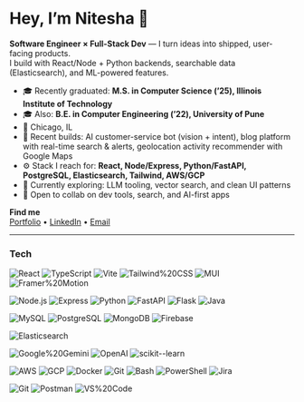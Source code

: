 # Hey, I’m Nitesha 👋

**Software Engineer × Full-Stack Dev** — I turn ideas into shipped, user-facing products.  
I build with React/Node + Python backends, searchable data (Elasticsearch), and ML-powered features.

- 🎓 Recently graduated: **M.S. in Computer Science (’25), Illinois Institute of Technology**
- 🎓 Also: **B.E. in Computer Engineering (’22), University of Pune**
- 📍 Chicago, IL
- 🧭 Recent builds: AI customer-service bot (vision + intent), blog platform with real-time search & alerts, geolocation activity recommender with Google Maps
- ⚙️ Stack I reach for: **React, Node/Express, Python/FastAPI, PostgreSQL, Elasticsearch, Tailwind, AWS/GCP**
- 🔭 Currently exploring: LLM tooling, vector search, and clean UI patterns
- 🤝 Open to collab on dev tools, search, and AI-first apps

**Find me**  
[Portfolio](https://your-portfolio.link) • [LinkedIn](https://linkedin.com/in/your-handle) • [Email](mailto:you@example.com)

---

### Tech
<!-- Frontend -->
![React](https://img.shields.io/badge/-React-000?logo=react)
![TypeScript](https://img.shields.io/badge/-TypeScript-000?logo=typescript)
![Vite](https://img.shields.io/badge/-Vite-000?logo=vite)
![Tailwind%20CSS](https://img.shields.io/badge/-Tailwind%20CSS-000?logo=tailwindcss)
![MUI](https://img.shields.io/badge/-MUI-000?logo=mui)
![Framer%20Motion](https://img.shields.io/badge/-Framer%20Motion-000?logo=framer)

<!-- Backend -->
![Node.js](https://img.shields.io/badge/-Node.js-000?logo=node.js)
![Express](https://img.shields.io/badge/-Express-000?logo=express)
![Python](https://img.shields.io/badge/-Python-000?logo=python)
![FastAPI](https://img.shields.io/badge/-FastAPI-000?logo=fastapi)
![Flask](https://img.shields.io/badge/-Flask-000?logo=flask)
![Java](https://img.shields.io/badge/-Java-000?logo=java)

<!-- Data -->
![MySQL](https://img.shields.io/badge/-MySQL-000?logo=mysql)
![PostgreSQL](https://img.shields.io/badge/-PostgreSQL-000?logo=postgresql)
![MongoDB](https://img.shields.io/badge/-MongoDB-000?logo=mongodb)
![Firebase](https://img.shields.io/badge/-Firebase-000?logo=firebase)

<!-- Search -->
![Elasticsearch](https://img.shields.io/badge/-Elasticsearch-000?logo=elasticsearch)

<!-- AI/ML -->
![Google%20Gemini](https://img.shields.io/badge/-Google%20Gemini-000?logo=google)
![OpenAI](https://img.shields.io/badge/-OpenAI-000?logo=openai)
![scikit--learn](https://img.shields.io/badge/-scikit--learn-000?logo=scikitlearn)

<!-- Cloud & DevOps -->
![AWS](https://img.shields.io/badge/-AWS-000?logo=amazon-aws)
![GCP](https://img.shields.io/badge/-GCP-000?logo=googlecloud)
![Docker](https://img.shields.io/badge/-Docker-000?logo=docker)
![Git](https://img.shields.io/badge/-Git-000?logo=git)
![Bash](https://img.shields.io/badge/-Bash-000?logo=gnubash)
![PowerShell](https://img.shields.io/badge/-PowerShell-000?logo=powershell)
![Jira](https://img.shields.io/badge/-Jira-000?logo=jira)

<!-- Tools -->
![Git](https://img.shields.io/badge/-Git-000?logo=git)
![Postman](https://img.shields.io/badge/-Postman-000?logo=postman)
![VS%20Code](https://img.shields.io/badge/-VS%20Code-000?logo=visualstudiocode)
